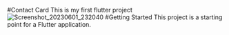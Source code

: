 #Contact Card
This is my first flutter project
![Screenshot_20230601_232040](https://github.com/piushanCnakandala/Contact-Card-APP-/assets/91194567/3b4b3790-4bbf-4c9c-bac7-c3c870a1ac0e)
#Getting Started
This project is a starting point for a Flutter application.
